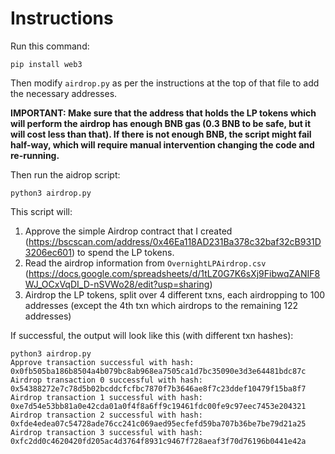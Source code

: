# Instructions

Run this command:

```shell
pip install web3
```

Then modify `airdrop.py` as per the instructions at the top of that file to add the necessary addresses.

**IMPORTANT: Make sure that the address that holds the LP tokens which will perform the airdrop has enough BNB gas (0.3 BNB to be safe, but it will cost less than that). If there is not enough BNB, the script might fail half-way, which will require manual intervention changing the code and re-running.**

Then run the aidrop script:

```shell
python3 airdrop.py
```

This script will:

1. Approve the simple Airdrop contract that I created (https://bscscan.com/address/0x46Ea118AD231Ba378c32baf32cB931D3206ec601) to spend the LP tokens.
2. Read the airdrop information from `OvernightLPAirdrop.csv` (https://docs.google.com/spreadsheets/d/1tLZ0G7K6sXj9FibwqZANIF8WJ_OCxVqDI_D-nSVWo28/edit?usp=sharing)
3. Airdrop the LP tokens, split over 4 different txns, each airdropping to 100 addresses (except the 4th txn which airdrops to the remaining 122 addresses)

If successful, the output will look like this (with different txn hashes):

```shell
python3 airdrop.py
Approve transaction successful with hash: 0x0fb505ba186b8504a4b079bc8ab968ea7505ca1d7bc35090e3d3e64481bdc87c
Airdrop transaction 0 successful with hash: 0x54388272e7c78d5b02bcddcfcfbc7870f7b3646ae8f7c23ddef10479f15ba8f7
Airdrop transaction 1 successful with hash: 0xe7d54e53bb81a0e42cda01a0f4f8a6ff9c19461fdc00fe9c97eec7453e204321
Airdrop transaction 2 successful with hash: 0xfde4edea07c54728ade76cc241c069aed95ecfefd59ba707b36be7be79d21a25
Airdrop transaction 3 successful with hash: 0xfc2dd0c4620420fd205ac4d3764f8931c9467f728aeaf3f70d76196b0441e42a
```

